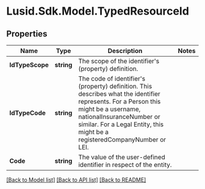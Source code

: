 
# Lusid.Sdk.Model.TypedResourceId

## Properties

Name | Type | Description | Notes
------------ | ------------- | ------------- | -------------
**IdTypeScope** | **string** | The scope of the identifier&#39;s (property) definition. | 
**IdTypeCode** | **string** | The code of identifier&#39;s (property) definition. This describes what the identifier represents.  For a Person this might be a username, nationalInsuranceNumber or similar.  For a Legal Entity, this might be a registeredCompanyNumber or LEI. | 
**Code** | **string** | The value of the user-defined identifier in respect of the entity. | 

[[Back to Model list]](../README.md#documentation-for-models)
[[Back to API list]](../README.md#documentation-for-api-endpoints)
[[Back to README]](../README.md)

